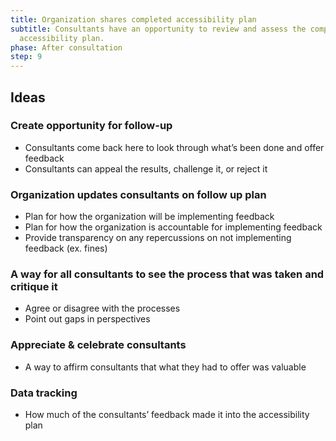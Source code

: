 ```yaml
---
title: Organization shares completed accessibility plan
subtitle: Consultants have an opportunity to review and assess the completed
  accessibility plan.
phase: After consultation
step: 9
---
```

## Ideas

### Create opportunity for follow-up

* Consultants come back here to look through what’s been done and offer feedback
* Consultants can appeal the results, challenge it, or reject it

### Organization updates consultants on follow up plan

* Plan for how the organization will be implementing feedback
* Plan for how the organization is accountable for implementing feedback
* Provide transparency on any repercussions on not implementing feedback (ex. fines)

### A way for all consultants to see the process that was taken and critique it

* Agree or disagree with the processes
* Point out gaps in perspectives

### Appreciate & celebrate consultants

* A way to affirm consultants that what they had to offer was valuable

### Data tracking

* How much of the consultants’ feedback made it into the accessibility plan